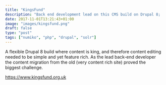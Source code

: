 ```yaml
---
title: "KingsFund"
description: "Back end development lead on this CMS build on Drupal 8; this site build was unusual in that the site has no real menu structure and is instead based entirely on a search divided by content type and powered by Solr."
date: 2017-11-01T13:21:43+01:00
image: "images/kingsfund.png"
draft: false
type: "post"
tags: ["numiko", "php", "drupal", "solr"]
---
```

A flexible Drupal 8 build where content is king, and therefore content editing needed to be simple and yet feature rich. As the lead back-end developer the content migration from the old (very content rich site) proved the biggest challenge.

https://www.kingsfund.org.uk
